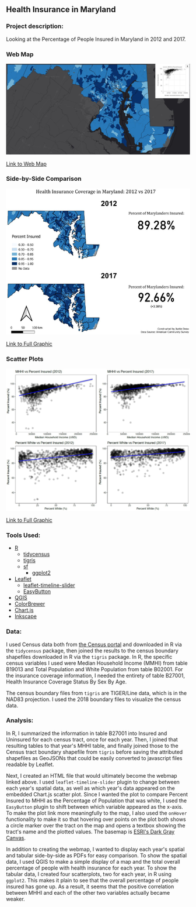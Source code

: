 ## Health Insurance in Maryland

### Project description:   
Looking at the Percentage of People Insured in Maryland in 2012 and 2017.   

### Web Map  
[<img src="images/map_preview.jpg?raw=true">](https://jdrew3.github.io/project3_486/webmap/index.html)    

[Link to Web Map](https://jdrew3.github.io/project3_486/webmap/index.html)    

### Side-by-Side Comparison
[<img src="images/pdf_preview.jpg?raw=true">](compare_v2.pdf)   

[Link to Full Graphic](compare_v2.pdf)   

### Scatter Plots   
[<img src="images/plots_preview.jpg?raw=true">](plots.pdf)   

[Link to Full Graphic](plots.pdf)   

### Tools Used:    
* [R](https://www.r-project.org/) 
  + [tidycensus](https://cran.r-project.org/web/packages/tidycensus/index.html)
  + [tigris](https://cran.r-project.org/web/packages/tigris/index.html)
  + [sf](https://cran.r-project.org/web/packages/sf/index.html)
	+ [ggplot2](https://cran.r-project.org/web/packages/ggplot2/index.html)
* [Leaflet](https://leafletjs.com/)
  + [leaflet-timeline-slider](https://github.com/svitkin/leaflet-timeline-slider)
  + [EasyButton](https://github.com/CliffCloud/Leaflet.EasyButton)
* [QGIS](https://qgis.org)
* [ColorBrewer](https://colorbrewer2.org/)
* [Chart.js](https://www.chartjs.org/)  
* [Inkscape](https://inkscape.org/)  

### Data:    
I used Census data both from [the Census portal](https://data.census.gov) and downloaded in R via the `tidycensus` package, then joined the results to the census boundary shapefiles downloaded in R via the `tigris` package. In R, the specific census variables I used were  Median Household Income (MMHI) from table B19013 and Total Population and White Population from table B02001. For the insurance coverage information, I needed the entirety of table B27001, Health Insurance Coverage Status By Sex By Age.   

The census boundary files from `tigris` are TIGER/Line data, which is in the NAD83 projection. I used the 2018 boundary files to visualize the census data.   

### Analysis:   
In R, I summarized the information in table B27001 into Insured and Uninsured for each census tract, once for each year. Then, I joined that resulting tables to that year's MHHI table, and finally joined those to the Census tract boundary shapefile from `tigris` before saving the attributed shapefiles as GeoJSONs that could be easily converted to javascript files readable by Leaflet.  

Next, I created an HTML file that would ultimately become the webmap linked above. I used `leaflet-timeline-slider` plugin to change between each year's spatial data, as well as which year's data appeared on the embedded Chart.js scatter plot. Since I wanted the plot to compare Percent Insured to MHHI as the Percentage of Population that was white, I used the `EasyButton` plugin to shift between which variable appeared as the x-axis. To make the plot link more meaningfully to the map, I also used the `onHover` functionality to make it so that hovering over points on the plot both shows a circle marker over the tract on the map and opens a textbox showing the tract's name and the plotted values. The basemap is [ESRI's Dark Gray Canvas](https://www.arcgis.com/home/item.html?id=1970c1995b8f44749f4b9b6e81b5ba45).  

In addition to creating the webmap, I wanted to display each year's spatial and tabular side-by-side as PDFs for easy comparison. To show the spatial data, I used QGIS to make a simple display of a map and the total overall percentage of people with health insurance for each year. To show the tabular data, I created four scatterplots, two for each year, in R using `ggplot2`. This makes it plain to see that the overall percentage of people insured has gone up. As a result, it seems that the positive correlation between MHHI and each of the other two variables actually became weaker.  

